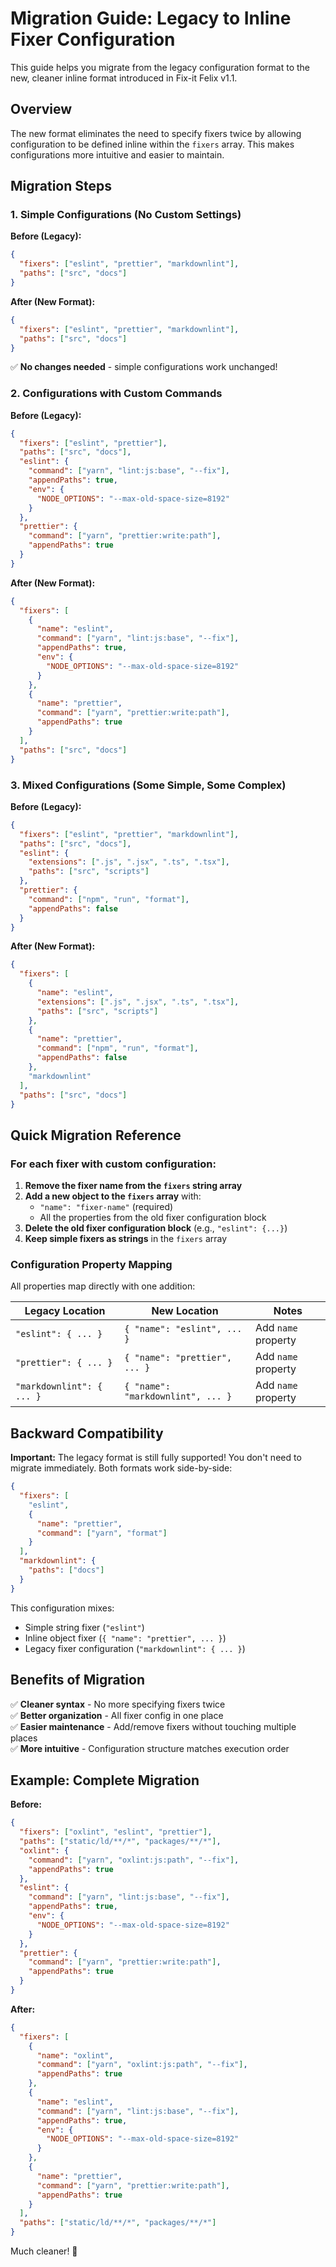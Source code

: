 # Migration Guide: Legacy to Inline Fixer Configuration

This guide helps you migrate from the legacy configuration format to the new, cleaner inline format introduced in Fix-it Felix v1.1.

## Overview

The new format eliminates the need to specify fixers twice by allowing configuration to be defined inline within the `fixers` array. This makes configurations more intuitive and easier to maintain.

## Migration Steps

### 1. Simple Configurations (No Custom Settings)

**Before (Legacy):**
```json
{
  "fixers": ["eslint", "prettier", "markdownlint"],
  "paths": ["src", "docs"]
}
```

**After (New Format):**
```json
{
  "fixers": ["eslint", "prettier", "markdownlint"],
  "paths": ["src", "docs"]
}
```

✅ **No changes needed** - simple configurations work unchanged!

### 2. Configurations with Custom Commands

**Before (Legacy):**
```json
{
  "fixers": ["eslint", "prettier"],
  "paths": ["src", "docs"],
  "eslint": {
    "command": ["yarn", "lint:js:base", "--fix"],
    "appendPaths": true,
    "env": {
      "NODE_OPTIONS": "--max-old-space-size=8192"
    }
  },
  "prettier": {
    "command": ["yarn", "prettier:write:path"],
    "appendPaths": true
  }
}
```

**After (New Format):**
```json
{
  "fixers": [
    {
      "name": "eslint",
      "command": ["yarn", "lint:js:base", "--fix"],
      "appendPaths": true,
      "env": {
        "NODE_OPTIONS": "--max-old-space-size=8192"
      }
    },
    {
      "name": "prettier",
      "command": ["yarn", "prettier:write:path"],
      "appendPaths": true
    }
  ],
  "paths": ["src", "docs"]
}
```

### 3. Mixed Configurations (Some Simple, Some Complex)

**Before (Legacy):**
```json
{
  "fixers": ["eslint", "prettier", "markdownlint"],
  "paths": ["src", "docs"],
  "eslint": {
    "extensions": [".js", ".jsx", ".ts", ".tsx"],
    "paths": ["src", "scripts"]
  },
  "prettier": {
    "command": ["npm", "run", "format"],
    "appendPaths": false
  }
}
```

**After (New Format):**
```json
{
  "fixers": [
    {
      "name": "eslint",
      "extensions": [".js", ".jsx", ".ts", ".tsx"],
      "paths": ["src", "scripts"]
    },
    {
      "name": "prettier",
      "command": ["npm", "run", "format"],
      "appendPaths": false
    },
    "markdownlint"
  ],
  "paths": ["src", "docs"]
}
```

## Quick Migration Reference

### For each fixer with custom configuration:

1. **Remove the fixer name from the `fixers` string array**
2. **Add a new object to the `fixers` array** with:
   - `"name": "fixer-name"` (required)
   - All the properties from the old fixer configuration block
3. **Delete the old fixer configuration block** (e.g., `"eslint": {...}`)
4. **Keep simple fixers as strings** in the `fixers` array

### Configuration Property Mapping

All properties map directly with one addition:

| Legacy Location | New Location | Notes |
|-----------------|--------------|-------|
| `"eslint": { ... }` | `{ "name": "eslint", ... }` | Add `name` property |
| `"prettier": { ... }` | `{ "name": "prettier", ... }` | Add `name` property |
| `"markdownlint": { ... }` | `{ "name": "markdownlint", ... }` | Add `name` property |

## Backward Compatibility

**Important:** The legacy format is still fully supported! You don't need to migrate immediately. Both formats work side-by-side:

```json
{
  "fixers": [
    "eslint",
    {
      "name": "prettier",
      "command": ["yarn", "format"]
    }
  ],
  "markdownlint": {
    "paths": ["docs"]
  }
}
```

This configuration mixes:
- Simple string fixer (`"eslint"`)
- Inline object fixer (`{ "name": "prettier", ... }`)
- Legacy fixer configuration (`"markdownlint": { ... }`)

## Benefits of Migration

✅ **Cleaner syntax** - No more specifying fixers twice  
✅ **Better organization** - All fixer config in one place  
✅ **Easier maintenance** - Add/remove fixers without touching multiple places  
✅ **More intuitive** - Configuration structure matches execution order  

## Example: Complete Migration

**Before:**
```json
{
  "fixers": ["oxlint", "eslint", "prettier"],
  "paths": ["static/ld/**/*", "packages/**/*"],
  "oxlint": {
    "command": ["yarn", "oxlint:js:path", "--fix"],
    "appendPaths": true
  },
  "eslint": {
    "command": ["yarn", "lint:js:base", "--fix"],
    "appendPaths": true,
    "env": {
      "NODE_OPTIONS": "--max-old-space-size=8192"
    }
  },
  "prettier": {
    "command": ["yarn", "prettier:write:path"],
    "appendPaths": true
  }
}
```

**After:**
```json
{
  "fixers": [
    {
      "name": "oxlint",
      "command": ["yarn", "oxlint:js:path", "--fix"],
      "appendPaths": true
    },
    {
      "name": "eslint",
      "command": ["yarn", "lint:js:base", "--fix"],
      "appendPaths": true,
      "env": {
        "NODE_OPTIONS": "--max-old-space-size=8192"
      }
    },
    {
      "name": "prettier",
      "command": ["yarn", "prettier:write:path"],
      "appendPaths": true
    }
  ],
  "paths": ["static/ld/**/*", "packages/**/*"]
}
```

Much cleaner! 🎉